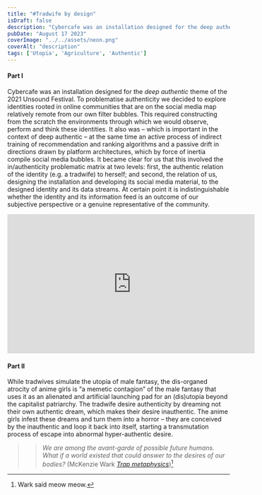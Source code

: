 ```yaml
---
title: "#Tradwife by design"
isDraft: false
description: "Cybercafe was an installation designed for the deep authentic theme of the 2021 Unsound Festival. To problematise authenticity we decided to explore identities rooted in online communities that are on the social media map relatively remote from our own filter bubbles."
pubDate: "August 17 2023"
coverImage: "../../assets/neon.png"
coverAlt: "description"
tags: ['Utopia', 'Agriculture', 'Authentic']
---
```


#### Part I

Cybercafe was an installation designed for the *deep authentic* theme of the 2021 Unsound Festival. To problematise authenticity we decided to explore identities rooted in online communities that are on the social media map relatively remote from our own filter bubbles. This required constructing from the scratch the environments through which we would observe, perform and think these identities. It also was – which is important in the context of deep authentic – at the same time an active process of indirect training of recommendation and ranking algorithms and a passive drift in directions drawn by platform architectures, which by force of inertia compile social media bubbles. It became clear for us that this involved the in/authenticity problematic matrix at two levels: first, the authentic relation of the identity (e.g. a tradwife) to herself; and second, the relation of us, designing the installation and developing its social media material, to the designed identity and its data streams. At certain point it is indistinguishable whether the identity and its information feed is an outcome of our subjective perspective or a genuine representative of the community.

<iframe width="560" height="315" src="https://www.youtube.com/embed/TqZpi8zAqe0" title="YouTube video player" frameborder="0" allow="accelerometer; autoplay; clipboard-write; encrypted-media; gyroscope; picture-in-picture; web-share" allowfullscreen></iframe>


#### Part II

While tradwives simulate the utopia of male fantasy, the dis-organed atrocity of anime girls is “a memetic contagion” of the male fantasy that uses it as an alienated and artificial launching pad for an (dis)utopia beyond the capitalist patriarchy. The tradwife desire authenticity by dreaming not their own authentic dream, which makes their desire inauthentic. The anime girls infest these dreams and turn them into a horror – they are conceived by the inauthentic and loop it back into itself, starting a transmutation process of escape into abnormal hyper-authentic desire.

>>*We are among the avant-garde of possible future humans. What if a world existed that could answer to the desires of our bodies?* (McKenzie Wark [*Trap metaphysics*](https://www.e-flux.com/journal/122/429125/trap-metaphysics/))[^1]



[^1]: Wark said meow meow.